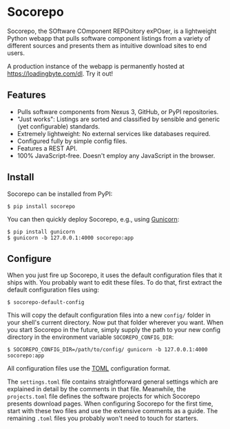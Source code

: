 # Socorepo

Socorepo, the SOftware COmponent REPOsitory exPOser, is a lightweight Python webapp that pulls
software component listings from a variety of different sources and presents them as intuitive download sites
to end users.

A production instance of the webapp is permanently hosted at https://loadingbyte.com/dl. Try it out!

## Features

* Pulls software components from Nexus 3, GitHub, or PyPI repositories.
* "Just works": Listings are sorted and classified by sensible and generic (yet configurable) standards.
* Extremely lightweight: No external services like databases required.
* Configured fully by simple config files.
* Features a REST API.
* 100% JavaScript-free. Doesn't employ any JavaScript in the browser.

## Install

Socorepo can be installed from PyPI:

    $ pip install socorepo

You can then quickly deploy Socorepo, e.g., using [Gunicorn](https://gunicorn.org/):

    $ pip install gunicorn
    $ gunicorn -b 127.0.0.1:4000 socorepo:app

## Configure

When you just fire up Socorepo, it uses the default configuration files that it ships with.
You probably want to edit these files.
To do that, first extract the default configuration files using:

    $ socorepo-default-config

This will copy the default configuration files into a new `config/` folder in your shell's current directory.
Now put that folder wherever you want.
When you start Socorepo in the future, simply supply the path to your new config directory
in the environment variable `SOCOREPO_CONFIG_DIR`:

    $ SOCOREPO_CONFIG_DIR=/path/to/config/ gunicorn -b 127.0.0.1:4000 socorepo:app

All configuration files use the [TOML](https://github.com/toml-lang/toml) configuration format.

The `settings.toml` file contains straightforward general settings which are explained in detail by the comments in that file.
Meanwhile, the `projects.toml` file defines the software projects for which Socorepo presents download pages.
When configuring Socorepo for the first time, start with these two files and use the extensive comments as a guide.
The remaining `.toml` files you probably won't need to touch for starters.
